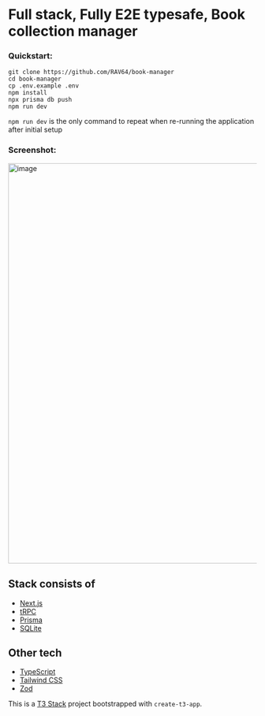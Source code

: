 # Full stack,  Fully E2E typesafe, Book collection manager

### Quickstart:

```
git clone https://github.com/RAV64/book-manager
cd book-manager
cp .env.example .env
npm install
npx prisma db push
npm run dev
```
`npm run dev` is the only command to repeat when re-running the application after initial setup

### Screenshot:
<img width="812" alt="image" src="https://user-images.githubusercontent.com/73443709/221399295-7ab460a4-bf91-4397-a438-46472c5195ad.png">

## Stack consists of
- [Next.js](https://nextjs.org)
- [tRPC](https://trpc.io)
- [Prisma](https://prisma.io)
- [SQLite](https://www.sqlite.org/i)

## Other tech
- [TypeScript](https://www.typescriptlang.org/)
- [Tailwind CSS](https://tailwindcss.com)
- [Zod](https://zod.dev/)


This is a [T3 Stack](https://create.t3.gg/) project bootstrapped with `create-t3-app`.
